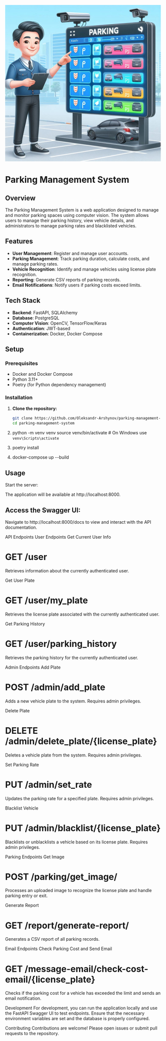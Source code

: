 ![обкладинка](logo.jpeg)
# Parking Management System

## Overview

The Parking Management System is a web application designed to manage and monitor parking spaces using computer vision. The system allows users to manage their parking history, view vehicle details, and administrators to manage parking rates and blacklisted vehicles.

## Features

- **User Management**: Register and manage user accounts.
- **Parking Management**: Track parking duration, calculate costs, and manage parking rates.
- **Vehicle Recognition**: Identify and manage vehicles using license plate recognition.
- **Reporting**: Generate CSV reports of parking records.
- **Email Notifications**: Notify users if parking costs exceed limits.

## Tech Stack

- **Backend**: FastAPI, SQLAlchemy
- **Database**: PostgreSQL
- **Computer Vision**: OpenCV, TensorFlow/Keras
- **Authentication**: JWT-based
- **Containerization**: Docker, Docker Compose

## Setup

### Prerequisites

- Docker and Docker Compose
- Python 3.11+
- Poetry (for Python dependency management)

### Installation

1. **Clone the repository:**

   ```bash
   git clone https://github.com/Oleksandr-Arshynov/parking-management-system
   cd parking-management-system

2. python -m venv venv
    source venv/bin/activate  # On Windows use `venv\Scripts\activate`

3. poetry install

4. docker-compose up --build


## Usage
Start the server:

The application will be available at http://localhost:8000.

## Access the Swagger UI:

Navigate to http://localhost:8000/docs to view and interact with the API documentation.

API Endpoints
User Endpoints
Get Current User Info

# GET /user

Retrieves information about the currently authenticated user.

Get User Plate

# GET /user/my_plate

Retrieves the license plate associated with the currently authenticated user.

Get Parking History

# GET /user/parking_history

Retrieves the parking history for the currently authenticated user.

Admin Endpoints
Add Plate

# POST /admin/add_plate

Adds a new vehicle plate to the system. Requires admin privileges.

Delete Plate

# DELETE /admin/delete_plate/{license_plate}

Deletes a vehicle plate from the system. Requires admin privileges.

Set Parking Rate

# PUT /admin/set_rate

Updates the parking rate for a specified plate. Requires admin privileges.

Blacklist Vehicle

# PUT /admin/blacklist/{license_plate}

Blacklists or unblacklists a vehicle based on its license plate. Requires admin privileges.

Parking Endpoints
Get Image

# POST /parking/get_image/

Processes an uploaded image to recognize the license plate and handle parking entry or exit.

Generate Report

# GET /report/generate-report/

Generates a CSV report of all parking records.

Email Endpoints
Check Parking Cost and Send Email

# GET /message-email/check-cost-email/{license_plate}

Checks if the parking cost for a vehicle has exceeded the limit and sends an email notification.

Development
For development, you can run the application locally and use the FastAPI Swagger UI to test endpoints. Ensure that the necessary environment variables are set and the database is properly configured.

Contributing
Contributions are welcome! Please open issues or submit pull requests to the repository.


